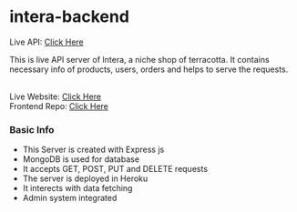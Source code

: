 # intera-backend

Live API: <a href="https://stark-sierra-52397.herokuapp.com/">Click Here</a><br />

This is live API server of Intera, a niche shop of terracotta. It contains necessary info of products, users, orders and helps to serve the requests.<br /><br />

Live Website: <a href="https://int-era.web.app/">Click Here</a><br />
Frontend Repo: <a href="https://github.com/h-zahar/intera-reactjs-firebase">Click Here</a><br/>

### Basic Info
* This Server is created with Express js
* MongoDB is used for database
* It accepts GET, POST, PUT and DELETE requests
* The server is deployed in Heroku
* It interects with data fetching
* Admin system integrated